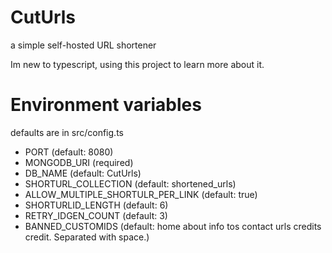 # CutUrls
a simple self-hosted URL shortener 

Im new to typescript, using this project to learn more about it.

# Environment variables

defaults are in src/config.ts

- PORT  (default: 8080)
- MONGODB_URI (required)
- DB_NAME (default: CutUrls)
- SHORTURL_COLLECTION (default: shortened_urls)
- ALLOW_MULTIPLE_SHORTULR_PER_LINK (default: true) 
- SHORTURLID_LENGTH (default: 6)
- RETRY_IDGEN_COUNT (default: 3)
- BANNED_CUSTOMIDS (default: home about info tos contact urls credits credit. Separated with space.)
